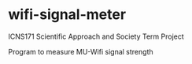 # wifi-signal-meter

ICNS171 Scientific Approach and Society Term Project

Program to measure MU-Wifi signal strength
